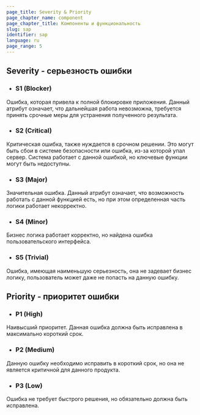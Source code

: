 ```yaml
---
page_title: Severity & Priority
page_chapter_name: component
page_chapter_title: Компоненты и функциональность
slug: sap
identifier: sap
language: ru
page_range: 5
---
```

## Severity - серьезность ошибки

* ### S1 (Blocker)

Ошибка, которая привела к полной блокировке приложения. Данный атрибут означает, что дальнейшая работа невозможна, требуется принять срочные меры для устранения полученного результата.

* ### S2 (Critical)

Критическая ошибка, также нуждается в срочном решении. Это могут быть сбои в системе безопасности или ошибка, из-за которой упал сервер. Система работает с данной ошибкой, но ключевые функции могут быть недоступны.

* ### S3 (Major)

Значительная ошибка. Данный атрибут означает, что возможность работать с данной функцией есть, но при этом определенная часть логики работает некорректно.

* ### S4 (Minor)

Бизнес логика работает корректно, но найдена ошибка пользовательского интерфейса.

* ### S5 (Trivial)

Ошибка, имеющая наименьшую серьезность, она не задевает бизнес логику, пользователь может даже не попасть на данную ошибку.

## Priority - приоритет ошибки

* ### P1 (High)​

Наивысший приоритет. Данная ошибка должна быть исправлена в максимально короткий срок.

* ### P2 (Medium)​

Данную ошибку необходимо исправить в короткий срок, но она не является критичной для данного продукта.

* ### P3 (Low)​

Ошибка не требует быстрого решения, но обязательно должна быть исправлена.